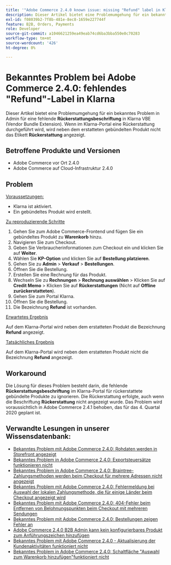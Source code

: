 ```yaml
---
title: '"Adobe Commerce 2.4.0 known issue: missing "Refund" label in Klarna"'
description: Dieser Artikel bietet eine Problemumgehung für ein bekanntes Problem in Admin für eine fehlende **Refund**-Beschriftung in Klarna VBE (Vendor Bundle Extension). Wenn im Klarna-Portal eine Rückerstattung durchgeführt wird, wird neben dem erstatteten gebündelten Produkt das **Rückerstattungsschild** nicht angezeigt.
exl-id: f08039b2-7f8b-481e-8ec8-1659e227744f
feature: B2B, Orders, Payments
role: Developer
source-git-commit: a1046621259ea49eab74cd6ba3bba550e0c70283
workflow-type: tm+mt
source-wordcount: '426'
ht-degree: 0%

---
```


# Bekanntes Problem bei Adobe Commerce 2.4.0: fehlendes &quot;Refund&quot;-Label in Klarna

Dieser Artikel bietet eine Problemumgehung für ein bekanntes Problem in Admin für eine fehlende **Rückerstattungsbeschriftung** in Klarna VBE (Vendor Bundle Extension). Wenn im Klarna-Portal eine Rückerstattung durchgeführt wird, wird neben dem erstatteten gebündelten Produkt nicht das Etikett **Rückerstattung** angezeigt.

## Betroffene Produkte und Versionen

* Adobe Commerce vor Ort 2.4.0
* Adobe Commerce auf Cloud-Infrastruktur 2.4.0

## Problem

<u>Voraussetzungen:</u>

* Klarna ist aktiviert.
* Ein gebündeltes Produkt wird erstellt.

<u>Zu reproduzierende Schritte</u>

1. Gehen Sie zum Adobe Commerce-Frontend und fügen Sie ein gebündeltes Produkt zu **Warenkorb** hinzu.
1. Navigieren Sie zum Checkout.
1. Geben Sie Verbraucherinformationen zum Checkout ein und klicken Sie auf **Weiter**.
1. Wählen Sie **KP-Option** und klicken Sie auf **Bestellung platzieren**.
1. Gehen Sie zu **Admin** > **Verkauf** > **Bestellungen**.
1. Öffnen Sie die Bestellung.
1. Erstellen Sie eine Rechnung für das Produkt.
1. Wechseln Sie zu **Rechnungen** > **Rechnung auswählen** > Klicken Sie auf **Credit Memo** > Klicken Sie auf **Rückerstattungen** (Nicht auf **Offline zurückerstatteten**).
1. Gehen Sie zum Portal Klarna.
1. Öffnen Sie die Bestellung.
1. Die Bezeichnung **Refund** ist vorhanden.

<u>Erwartetes Ergebnis</u>

Auf dem Klarna-Portal wird neben dem erstatteten Produkt die Bezeichnung **Refund** angezeigt.

<u>Tatsächliches Ergebnis</u>

Auf dem Klarna-Portal wird neben dem erstatteten Produkt nicht die Bezeichnung **Refund** angezeigt.

## Workaround

Die Lösung für dieses Problem besteht darin, die fehlende **Rückerstattungsbeschriftung** im Klarna-Portal für rückerstattete gebündelte Produkte zu ignorieren. Die Rückerstattung erfolgte, auch wenn die Beschriftung **Rückerstattung** nicht angezeigt wurde. Das Problem wird voraussichtlich in Adobe Commerce 2.4.1 behoben, das für das 4. Quartal 2020 geplant ist.

## Verwandte Lesungen in unserer Wissensdatenbank:

* [Bekanntes Problem mit Adobe Commerce 2.4.0: Rohdaten werden in Storefront angezeigt](/help/troubleshooting/storefront/magento-2-4-0-issue-storefront-raw-message-data-display.md)
* [Bekanntes Problem in Adobe Commerce 2.4.0: Exportsteuersätze funktionieren nicht](/help/troubleshooting/miscellaneous/magento-2-4-0-known-issue-export-tax-rates-does-not-work.md)
* [Bekanntes Problem in Adobe Commerce 2.4.0: Braintree-Zahlungsmethoden werden beim Checkout für mehrere Adressen nicht angezeigt](/help/troubleshooting/payments/magento-2-4-0-braintree-not-in-multiple-addresses-checkout.md)
* [Bekanntes Problem mit Adobe Commerce 2.4.0: Fehlermeldung bei Auswahl der lokalen Zahlungsmethode, die für einige Länder beim Checkout angezeigt wird](/help/troubleshooting/payments/magento-2-4-0-checkout-error-selecting-local-payments.md)
* [Bekanntes Problem mit Adobe Commerce 2.4.0: 404-Fehler beim Entfernen von Belohnungspunkten beim Checkout mit mehreren Sendungen](/help/troubleshooting/storefront/magento-2-4-0-404-error-removing-rewards-points-on-multi-shipping-checkout.md)
* [Bekanntes Problem mit Adobe Commerce 2.4.0: Bestellungen zeigen Fehler an](/help/troubleshooting/storefront/magento-2-4-0-known-issue-orders-display-error.md)
* [Adobe Commerce 2.4.0 B2B Admin kann kein konfigurierbares Produkt zum Anführungszeichen hinzufügen](/help/troubleshooting/miscellaneous/magento-2-4-0-b2b-admin-can-t-add-configurable-product-to-quote.md)
* [Bekanntes Problem mit Adobe Commerce 2.4.0 - Aktualisierung der Kundenaktivitäten funktioniert nicht](/help/troubleshooting/miscellaneous/magento-2-4-0-refresh-on-customer-activities-does-not-work.md)
* [Bekanntes Problem in Adobe Commerce 2.4.0: Schaltfläche &quot;Auswahl zum Warenkorb hinzufügen&quot;funktioniert nicht](/help/troubleshooting/miscellaneous/magento-2-4-0-add-selections-to-my-cart-does-not-work.md)
